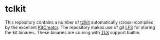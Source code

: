 # tclkit

This repository contains a number of [tclkit](http://wiki.tcl.tk/52)
automatically (cross-)compiled by the excellent
[KitCreator](http://kitcreator.rkeene.org/kitcreator). The repository makes use
of git [LFS](https://git-lfs.github.com/) for storing the kit binaries. These
binaries are coming with [TLS](https://core.tcl.tk/tcltls/) support builtin.